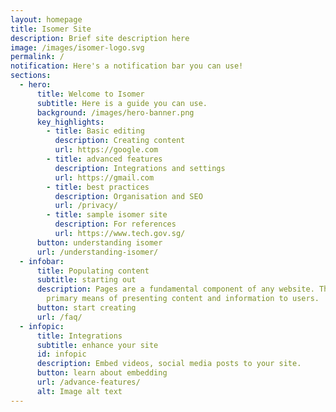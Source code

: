 ```yaml
---
layout: homepage
title: Isomer Site
description: Brief site description here
image: /images/isomer-logo.svg
permalink: /
notification: Here's a notification bar you can use!
sections:
  - hero:
      title: Welcome to Isomer
      subtitle: Here is a guide you can use.
      background: /images/hero-banner.png
      key_highlights:
        - title: Basic editing
          description: Creating content
          url: https://google.com
        - title: advanced features
          description: Integrations and settings
          url: https://gmail.com
        - title: best practices
          description: Organisation and SEO
          url: /privacy/
        - title: sample isomer site
          description: For references
          url: https://www.tech.gov.sg/
      button: understanding isomer
      url: /understanding-isomer/
  - infobar:
      title: Populating content
      subtitle: starting out
      description: Pages are a fundamental component of any website. They serve as the
        primary means of presenting content and information to users.
      button: start creating
      url: /faq/
  - infopic:
      title: Integrations
      subtitle: enhance your site
      id: infopic
      description: Embed videos, social media posts to your site.
      button: learn about embedding
      url: /advance-features/
      alt: Image alt text
---
```

